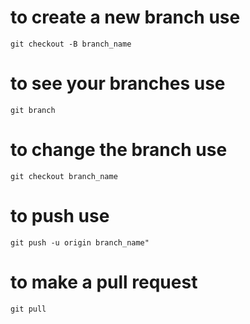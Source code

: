 # to create a new branch use
```git
git checkout -B branch_name
 ```

# to see your branches use
```
git branch
```

# to change the branch use
```git
git checkout branch_name
```

# to push use
```
git push -u origin branch_name"
```

# to make a pull request
```git
git pull
```

